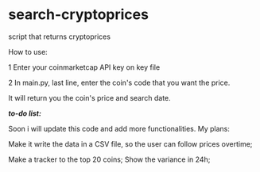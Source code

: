 # search-cryptoprices
script that returns cryptoprices

How to use:

1 Enter your coinmarketcap API key on key file

2 In main.py, last line, enter the coin's code that you want the price.


It will return you the coin's price and search date.



***to-do list:***

Soon i will update this code and add more functionalities. My plans:

Make it write the data in a CSV file, so the user can follow prices overtime;

Make a tracker to the top 20 coins;
Show the variance in 24h;
